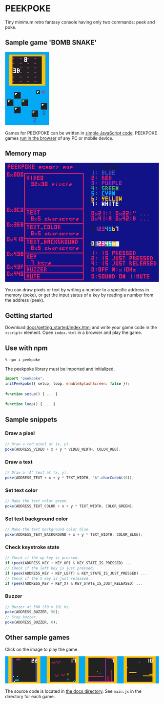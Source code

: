 # PEEKPOKE

Tiny minimum retro fantasy console having only two commands: peek and poke.

## Sample game 'BOMB SNAKE'

[![BOMB SNAKE](https://raw.githubusercontent.com/abagames/peekpoke/main/docs/screenshot.gif)](https://abagames.github.io/peekpoke/bombsnake/)

Games for PEEKPOKE can be written in [simple JavaScript code](https://github.com/abagames/peekpoke/blob/main/docs/bombsnake/main.js). PEEKPOKE games [run in the browser](https://abagames.github.io/peekpoke/bombsnake/) of any PC or mobile device.

## Memory map

![memory_map](https://raw.githubusercontent.com/abagames/peekpoke/main/docs/memorymap.png)

You can draw pixels or text by writing a number to a specific address in memory (poke), or get the input status of a key by reading a number from the address (peek).

## Getting started

Download [docs/getting_started/index.html](https://raw.githubusercontent.com/abagames/peekpoke/main/docs/getting_started/index.html) and write your game code in the `<script>` element. Open `index.html` in a browser and play the game.

## Use with npm

```
% npm i peekpoke
```

The peekpoke library must be imported and initialized.

```JavaScript
import "peekpoke";
initPeekpoke({ setup, loop, enableSplashScreen: false });

function setup() { ... }

function loop() { ... }
```

## Sample snippets

### Draw a pixel

```JavaScript
// Draw a red pixel at (x, y).
poke(ADDRESS_VIDEO + x + y * VIDEO_WIDTH, COLOR_RED);
```

### Draw a text

```JavaScript
// Draw a 'A' text at (x, y).
poke(ADDRESS_TEXT + x + y * TEXT_WIDTH, "A".charCodeAt(0));
```

### Set text color

```JavaScript
// Make the text color green.
poke(ADDRESS_TEXT_COLOR + x + y * TEXT_WIDTH, COLOR_GREEN);
```

### Set text background color

```JavaScript
// Make the text background color blue.
poke(ADDRESS_TEXT_BACKGROUND + x + y * TEXT_WIDTH, COLOR_BLUE);
```

### Check keystroke state

```JavaScript
// Check if the up key is pressed.
if (peek(ADDRESS_KEY + KEY_UP) & KEY_STATE_IS_PRESSED) ...
// Check if the left key is just pressed.
if (peek(ADDRESS_KEY + KEY_LEFT) & KEY_STATE_IS_JUST_PRESSED) ...
// Check if the X key is just released.
if (peek(ADDRESS_KEY + KEY_X) & KEY_STATE_IS_JUST_RELEASED) ...
```

### Buzzer

```JavaScript
// Buzzer at 500 (50 x 10) Hz.
poke(ADDRESS_BUZZER, 50);
// Stop buzzer.
poke(ADDRESS_BUZZER, 0);
```

## Other sample games

Click on the image to play the game.

<a href="https://abagames.github.io/peekpoke/dashracket/"><img src="https://raw.githubusercontent.com/abagames/peekpoke/main/docs/dashracket/screenshot.gif" width="25%" loading="lazy"></a><a href="https://abagames.github.io/peekpoke/beebees/"><img src="https://raw.githubusercontent.com/abagames/peekpoke/main/docs/beebees/screenshot.gif" width="25%" loading="lazy"></a><a href="https://abagames.github.io/peekpoke/laserlaser/"><img src="https://raw.githubusercontent.com/abagames/peekpoke/main/docs/laserlaser/screenshot.gif" width="25%" loading="lazy"><a href="https://abagames.github.io/peekpoke/banebox/"><img src="https://raw.githubusercontent.com/abagames/peekpoke/main/docs/banebox/screenshot.gif" width="25%" loading="lazy"></a>

The source code is located in [the docs directory](https://github.com/abagames/peekpoke/tree/main/docs). See `main.js` in the directory for each game.
